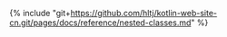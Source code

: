 {% include "git+https://github.com/hltj/kotlin-web-site-cn.git/pages/docs/reference/nested-classes.md" %}
